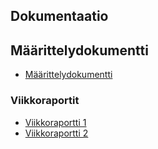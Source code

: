 ## Dokumentaatio

## Määrittelydokumentti

- [Määrittelydokumentti](/Dokumentaatio/maarittelydokumentti.md)

### Viikkoraportit
- [Viikkoraportti 1](/Dokumentaatio/Viikkoraportit/viikkoraportti1.md)
- [Viikkoraportti 2](/Dokumentaatio/Viikkoraportit/viikkoraportti2.md)
